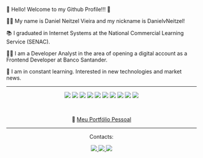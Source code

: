 👋 Hello! Welcome to my Github Profile!!! 🎉
<br>
<p>👩‍💻 My name is Daniel Neitzel Vieira and my nickname is DanielvNeitzel!</p>
<p>📚 I graduated in Internet Systems at the National Commercial Learning Service (SENAC).</p>
<p>👩‍💻 I am a Developer Analyst in the area of ​​opening a digital account as a Frontend Developer at Banco Santander.</p>
<p>🚀 I am in constant learning. Interested in new technologies and market news.</p>
<hr>
<p align="center">
	<img src="https://img.shields.io/badge/HTML5-E34F26?style=for-the-badge&logo=html5&logoColor=white">
	<img src="https://img.shields.io/badge/CSS3-1572B6?style=for-the-badge&logo=css3&logoColor=white">
	<img src="https://img.shields.io/badge/JavaScript-F7DF1E?style=for-the-badge&logo=javascript&logoColor=black">
	<img src="https://img.shields.io/badge/Python-14354C?style=for-the-badge&logo=python&logoColor=white">
	<img src="https://img.shields.io/badge/Java-ED8B00?style=for-the-badge&logo=openjdk&logoColor=white">
	<img src="https://img.shields.io/badge/GIT-E44C30?style=for-the-badge&logo=git&logoColor=white">
	<img src="https://img.shields.io/badge/Canva-%2300C4CC.svg?&style=for-the-badge&logo=Canva&logoColor=white">
	<img src="https://img.shields.io/badge/PostgreSQL-316192?style=for-the-badge&logo=postgresql&logoColor=white">
	<img src="https://img.shields.io/badge/Node.js-43853D?style=for-the-badge&logo=node.js&logoColor=white">
	<img src="https://img.shields.io/badge/React-20232A?style=for-the-badge&logo=react&logoColor=61DAFB">
</p>
<br>
<p align="center">
	🔗 <a href="https://www.danielneitzel.com.br">Meu Portfólio Pessoal</a>
</p>
<hr>
<div>
	<p align="center">Contacts:</p> 
	<a href="https://www.instagram.com/danielvneitzel/" target="_blank">
		<p align="center">
			<img src="https://img.shields.io/badge/-Instagram-%23E4405F?style=for-the-badge&logo=instagram&logoColor=white" target="_blank">
		</a>
		<a href = "mailto:daniel_neitzel@hotmail.com">
			<img src="https://img.shields.io/badge/Gmail-D14836?style=for-the-badge&logo=gmail&logoColor=white" target="_blank">
		</a>
		<a href="https://www.linkedin.com/in/danielneitzel/" target="_blank">
			<img src="https://img.shields.io/badge/-LinkedIn-%230077B5?style=for-the-badge&logo=linkedin&logoColor=white" target="_blank">
		</a>
	</p>  
</div>
